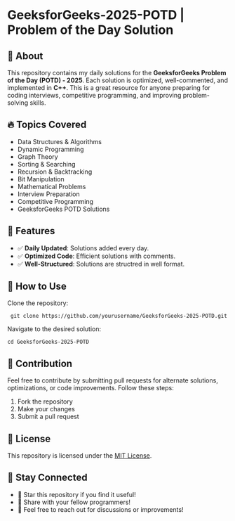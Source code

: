 # GeeksforGeeks-2025-POTD | Problem of the Day Solution

## 📌 About
This repository contains my daily solutions for the **GeeksforGeeks Problem of the Day (POTD) - 2025**. Each solution is optimized, well-commented, and implemented in **C++**. This is a great resource for anyone preparing for coding interviews, competitive programming, and improving problem-solving skills.

## 🔥 Topics Covered
- Data Structures & Algorithms
- Dynamic Programming
- Graph Theory
- Sorting & Searching
- Recursion & Backtracking
- Bit Manipulation
- Mathematical Problems
- Interview Preparation
- Competitive Programming
- GeeksforGeeks POTD Solutions

## 🚀 Features
- ✅ **Daily Updated**: Solutions added every day.
- ✅ **Optimized Code**: Efficient solutions with comments.
- ✅ **Well-Structured**: Solutions are structred in well format.

## 📂 How to Use

Clone the repository:

     git clone https://github.com/yourusername/GeeksforGeeks-2025-POTD.git    

  
Navigate to the desired solution:
    
    cd GeeksforGeeks-2025-POTD

## 🤝 Contribution
Feel free to contribute by submitting pull requests for alternate solutions, optimizations, or code improvements. Follow these steps:
1. Fork the repository
2. Make your changes
3. Submit a pull request

## 📜 License
This repository is licensed under the [MIT License](LICENSE).

## 📢 Stay Connected  
- 🌟 Star this repository if you find it useful!
- 🔗 Share with your fellow programmers!
- 📩 Feel free to reach out for discussions or improvements!
